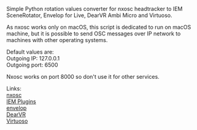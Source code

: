 Simple Python rotation values converter for nxosc headtracker to IEM SceneRotator, Envelop for Live, DearVR Ambi Micro and Virtuoso. 

As nxosc works only on macOS, this script is dedicated to run on macOS machine, but it is possible to send OSC messages over IP network to machines with other operating systems.

Default values are:<br>
Outgoing IP: 127.0.0.1<br>
Outgoing port: 6500<br>

Nxosc works on port 8000 so don't use it for other services.

Links:<br>
[nxosc](https://audiooo.com/nxosc)<br>
[IEM Plugins](https://plugins.iem.at)<br>
[envelop](https://envelop.us/page/software)<br>
[DearVR](https://www.dear-reality.com/products/dearvr-ambi-micro)<br>
[Virtuoso](https://apl-hud.com/product/virtuoso/)<br>
